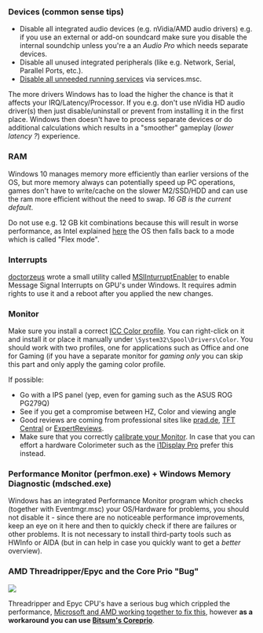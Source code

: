### Devices (common sense tips)

* Disable all integrated audio devices (e.g. nVidia/AMD audio drivers) e.g. if you use an external or add-on soundcard make sure you disable the internal soundchip unless you're a an _Audio Pro_ which needs separate devices. 
* Disable all unused integrated peripherals (like e.g. Network, Serial, Parallel Ports, etc.).
* [Disable all unneeded running services](http://www.blackviper.com/service-configurations/black-vipers-windows-10-service-configurations/) via services.msc.

The more drivers Windows has to load the higher the chance is that it affects your IRQ/Latency/Processor. If you e.g. don't use nVidia HD audio driver(s) then just disable/uninstall or prevent from installing it in the first place. Windows then doesn't have to process separate devices or do additional calculations which results in a "smoother" gameplay (_lower latency ?_) experience. 


### RAM

Windows 10 manages memory more efficiently than earlier versions of the OS, but more memory always can potentially speed up PC operations, games don't have to write/cache on the slower M2/SSD/HDD and can use the ram more efficient without the need to swap. _16 GB is the current default_. 

Do not use e.g. 12 GB kit combinations because this will result in worse performance, as Intel explained [here](https://www.intel.com/content/www/us/en/support/articles/000005657/boards-and-kits.html#flex) the OS then falls back to a mode which is called "Flex mode".


### Interrupts

[doctorzeus](https://forums.guru3d.com/members/doctorzeus.275790/) wrote a small utility called [MSIInturruptEnabler](https://github.com/TechtonicSoftware/MSIInturruptEnabler) to enable Message Signal Interrupts on GPU's under Windows. It requires admin rights to use it and a reboot after you applied the new changes.


### Monitor

Make sure you install a correct [ICC Color profile](http://www.tftcentral.co.uk/articles/icc_profiles.htm#install). You can right-click on it and install it or place it manually under `\System32\Spool\Drivers\Color`. You should work with two profiles, one for applications such as Office and one for Gaming (if you have a separate monitor for _gaming only_ you can skip this part and only apply the gaming color profile. 

If possible:
- Go with a IPS panel (yep, even for gaming such as the ASUS ROG PG279Q)
- See if you get a compromise between HZ, Color and viewing angle
- Good reviews are coming from professional sites like [prad.de](https://www.prad.de/), [TFT Central](http://www.tftcentral.co.uk/) or [ExpertReviews](https://www.expertreviews.co.uk/accessories/pc-monitors).
- Make sure that you correctly [calibrate your Monitor](https://www.digitaltrends.com/computing/how-to-calibrate-your-monitor/). In case that you can effort a hardware Colorimeter such as the [i1Display Pro](https://www.xrite.com/categories/calibration-profiling/i1display-pro) prefer this instead. 


### Performance Monitor (perfmon.exe) + Windows Memory Diagnostic (mdsched.exe)

Windows has an integrated Performance Monitor program which checks (together with Eventmgr.msc) your OS/Hardware for problems, you should not disable it - since there are no noticeable performance improvements, keep an eye on it here and then to quickly check if there are failures or other problems. It is not necessary to install third-party tools such as HWInfo or AIDA (but in can help in case you quickly want to get a _better_ overview).


### AMD Threadripper/Epyc and the Core Prio "Bug"

![](https://i.imgur.com/S04e1bp.png=250x250)

Threadripper and Epyc CPU's have a serious bug which crippled the performance, [Microsoft and AMD working together to fix this](https://community.amd.com/community/gaming/blog/2018/10/05/previewing-dynamic-local-mode-for-the-amd-ryzen-threadripper-wx-series-processors), however **as a workaround you can use [Bitsum's Coreprio](https://bitsum.com/portfolio/coreprio/)**.


